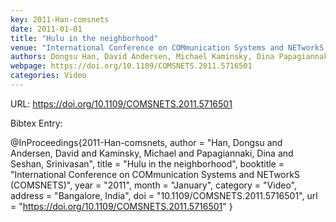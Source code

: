 ```yaml
---
key: 2011-Han-comsnets
date: 2011-01-01
title: "Hulu in the neighborhood"
venue: "International Conference on COMmunication Systems and NETworkS (COMSNETS)"
authors: Dongsu Han, David Andersen, Michael Kaminsky, Dina Papagiannaki and Srinivasan Seshan
webpage: https://doi.org/10.1109/COMSNETS.2011.5716501
categories: Video
---
```


URL: https://doi.org/10.1109/COMSNETS.2011.5716501

Bibtex Entry:

@InProceedings{2011-Han-comsnets,
    author = "Han, Dongsu and Andersen, David and Kaminsky, Michael and Papagiannaki, Dina and Seshan, Srinivasan",
    title = "Hulu in the neighborhood",
    booktitle = "International Conference on COMmunication Systems and NETworkS (COMSNETS)",
    year = "2011",
    month = "January",
    category = "Video",
    address = "Bangalore, India",
    doi = "10.1109/COMSNETS.2011.5716501",
    url = "https://doi.org/10.1109/COMSNETS.2011.5716501"
}

